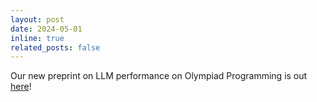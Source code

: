 ```yaml
---
layout: post
date: 2024-05-01
inline: true
related_posts: false
---
```

Our new preprint on LLM performance on Olympiad Programming is out [here](https://arxiv.org/abs/2404.10952v1)!